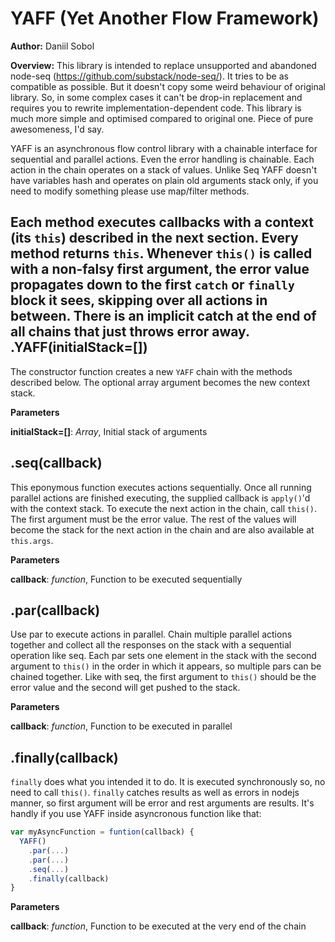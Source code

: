 YAFF (Yet Another Flow Framework)
=================================
**Author:** Daniil Sobol

**Overview:** This library is intended to replace unsupported and abandoned node-seq (https://github.com/substack/node-seq/). It tries to be as compatible as possible. But it doesn't copy some weird behaviour of original library. So, in some complex cases it can't be drop-in replacement and requires you to rewrite implementation-dependent code. This library is much more simple and optimised compared to original one. Piece of pure awesomeness, I'd say.

YAFF is an asynchronous flow control library with a chainable interface for sequential and parallel actions. Even the error handling is chainable. Each action in the chain operates on a stack of values. Unlike Seq YAFF doesn't have variables hash and operates on plain old arguments stack only, if you need to modify something please use map/filter methods.


Each method executes callbacks with a context (its ```this```) described in the next section. Every method returns ```this```.
Whenever ```this()``` is called with a non-falsy first argument, the error value propagates down to the first ```catch``` or ```finally``` block it sees, skipping over all actions in between. There is an implicit catch at the end of all chains that just throws error away.
.YAFF(initialStack=\[\])
------------------------
The constructor function creates a new ```YAFF``` chain with the methods described below. The optional array argument becomes the new context stack.


**Parameters**

**initialStack=[]**:  *Array*,  Initial stack of arguments

.seq(callback)
--------------
This eponymous function executes actions sequentially. Once all running parallel actions are finished executing, the supplied callback is ```apply()```'d with the context stack.
To execute the next action in the chain, call ```this()```. The first argument must be the error value. The rest of the values will become the stack for the next action in the chain and are also available at ```this.args```.


**Parameters**

**callback**:  *function*,  Function to be executed sequentially

.par(callback)
--------------
Use par to execute actions in parallel. Chain multiple parallel actions together and collect all the responses on the stack with a sequential operation like seq.
Each par sets one element in the stack with the second argument to ```this()``` in the order in which it appears, so multiple pars can be chained together.
Like with seq, the first argument to ```this()``` should be the error value and the second will get pushed to the stack.


**Parameters**

**callback**:  *function*,  Function to be executed in parallel

.finally(callback)
------------------
```finally``` does what you intended it to do. It is executed synchronously so, no need to call ```this()```. ```finally``` catches results as well as errors in nodejs manner, so first argument will be error and rest arguments are results. It's handly if you use YAFF inside asyncronous function like that:
```javascript
var myAsyncFunction = funtion(callback) {
  YAFF()
    .par(...)
    .par(...)
    .seq(...)
    .finally(callback)
}
```


**Parameters**

**callback**:  *function*,  Function to be executed at the very end of the chain


